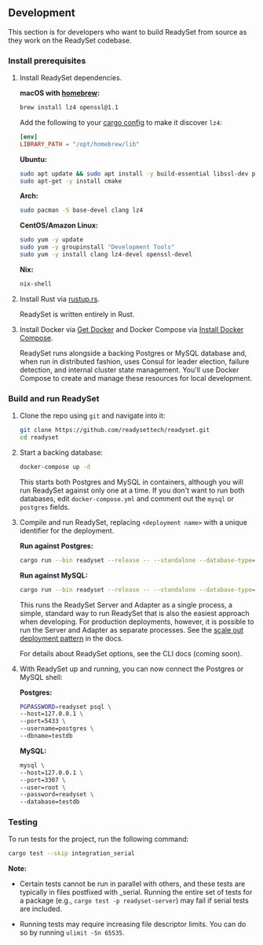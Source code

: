## Development

This section is for developers who want to build ReadySet from source as they work on the ReadySet codebase.

### Install prerequisites

1. Install ReadySet dependencies.

   **macOS with [homebrew](https://brew.sh/):**

   ```bash
   brew install lz4 openssl@1.1
   ```

   Add the following to your [cargo config](https://doc.rust-lang.org/cargo/reference/config.html)
   to make it discover `lz4`:

   ```toml
   [env]
   LIBRARY_PATH = "/opt/homebrew/lib"
   ```

   **Ubuntu:**

   ```bash
   sudo apt update && sudo apt install -y build-essential libssl-dev pkg-config llvm clang liblz4-dev
   sudo apt-get -y install cmake
   ```

   **Arch:**

   ```bash
   sudo pacman -S base-devel clang lz4
   ```

   **CentOS/Amazon Linux:**

   ```bash
   sudo yum -y update
   sudo yum -y groupinstall "Development Tools"
   sudo yum -y install clang lz4-devel openssl-devel
   ```

   **Nix:**

   ```bash
   nix-shell
   ```

1. Install Rust via [rustup.rs](https://rustup.rs/).

   ReadySet is written entirely in Rust.

1. Install Docker via [Get Docker](https://docs.docker.com/get-docker/) and Docker Compose via [Install Docker Compose](https://docs.docker.com/compose/install/).

   ReadySet runs alongside a backing Postgres or MySQL database and, when run in distributed fashion, uses Consul for leader election, failure detection, and internal cluster state management. You'll use Docker Compose to create and manage these resources for local development.

### Build and run ReadySet

1. Clone the repo using `git` and navigate into it:

   ```bash
   git clone https://github.com/readysettech/readyset.git
   cd readyset
   ```

1. Start a backing database:

   ```bash
   docker-compose up -d
   ```

   This starts both Postgres and MySQL in containers, although you will run ReadySet against only one at a time. If you don't want to run both databases, edit `docker-compose.yml` and comment out the `mysql` or `postgres` fields.

1. Compile and run ReadySet, replacing `<deployment name>` with a unique identifier for the deployment.

   **Run against Postgres:**

   ```bash
   cargo run --bin readyset --release -- --standalone --database-type=postgresql --upstream-db-url=postgresql://postgres:readyset@127.0.0.1:5432/testdb --username=postgres --password=readyset --address=0.0.0.0:5433 --deployment=<deployment name> --prometheus-metrics --query-log-mode all-queries
   ```

   **Run against MySQL:**

   ```bash
   cargo run --bin readyset --release -- --standalone --database-type=mysql --upstream-db-url=mysql://root:readyset@127.0.0.1:3306/testdb --username=root --password=readyset --address=0.0.0.0:3307 --deployment=<deployment name> --prometheus-metrics --query-log-mode all-queries
   ```

   This runs the ReadySet Server and Adapter as a single process, a simple, standard way to run ReadySet that is also the easiest approach when developing. For production deployments, however, it is possible to run the Server and Adapter as separate processes. See the [scale out deployment pattern](https://docs.readyset.io/guides/deploy/production-notes/#scale-out) in the docs.

   For details about ReadySet options, see the CLI docs (coming soon).

1. With ReadySet up and running, you can now connect the Postgres or MySQL shell:

   **Postgres:**

   ```bash
   PGPASSWORD=readyset psql \
   --host=127.0.0.1 \
   --port=5433 \
   --username=postgres \
   --dbname=testdb
   ```

   **MySQL:**

   ```bash
   mysql \
   --host=127.0.0.1 \
   --port=3307 \
   --user=root \
   --password=readyset \
   --database=testdb
   ```

### Testing

To run tests for the project, run the following command:

```bash
cargo test --skip integration_serial
```

**Note:**

- Certain tests cannot be run in parallel with others, and these tests are typically in files postfixed with \_serial. Running the entire set of tests for a package (e.g., `cargo test -p readyset-server`) may fail if serial tests are included.

- Running tests may require increasing file descriptor limits. You can do so by running `ulimit -Sn 65535`.


